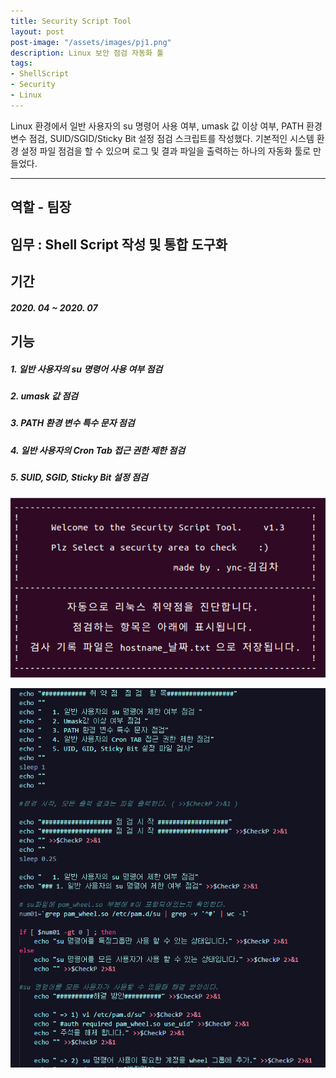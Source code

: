 ```yaml
---
title: Security Script Tool
layout: post
post-image: "/assets/images/pj1.png"
description: Linux 보안 점검 자동화 툴
tags:
- ShellScript
- Security
- Linux
---
```


Linux 환경에서 일반 사용자의 su 명령어 사용 여부, umask 값 이상 여부, PATH 환경 변수 점검, SUID/SGID/Sticky Bit 설정 점검 스크립트를 작성했다. 기본적인 시스템 환경 설정 파일 점검을 할 수 있으며 로그 및 결과 파일을 출력하는 하나의 자동화 툴로 만들었다.

---
## 역할 - 팀장
## 임무 : Shell Script 작성 및 통합 도구화


## 기간
##### 2020. 04 ~ 2020. 07


## 기능
##### 1. 일반 사용자의 su 명령어 사용 여부 점검
##### 2. umask 값 점검
##### 3. PATH 환경 변수 특수 문자 점검
##### 4. 일반 사용자의 Cron Tab 접근 권한 제한 점검
##### 5. SUID, SGID, Sticky Bit 설정 점검


![Tool img](/assets/images/pj1-1.png)

![Tool img](/assets/images/pj1-2.png)




